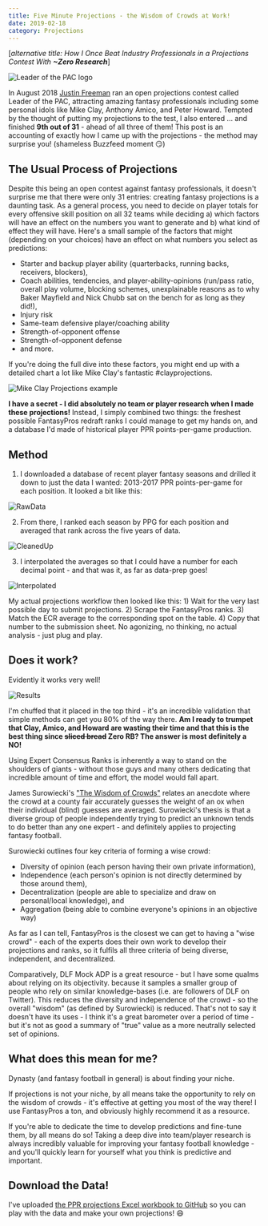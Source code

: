 ```yaml
---
title: Five Minute Projections - the Wisdom of Crowds at Work!
date: 2019-02-18
category: Projections
---
```

[*alternative title: How I Once Beat Industry Professionals in a Projections Contest With* ***~Zero Research***]

![Leader of the PAC logo](/assets/images/pac.jpg)

In August 2018 [Justin Freeman](http://www.twitter.com/JustinFreeman18) ran an open projections contest called Leader of the PAC, attracting amazing fantasy professionals including some personal idols like Mike Clay, Anthony Amico, and Peter Howard. Tempted by the thought of putting my projections to the test, I also entered ... and finished **9th out of 31** - ahead of all three of them!  This post is an accounting of exactly how I came up with the projections - the method may surprise you! (shameless Buzzfeed moment :smirk:)


## The Usual Process of Projections

Despite this being an open contest against fantasy professionals, it doesn't surprise me that there were only 31 entries: creating fantasy projections is a daunting task. As a general process, you need to decide on player totals for every offensive skill position on all 32 teams while deciding a) which factors will have an effect on the numbers you want to generate and b) what kind of effect they will have. Here's a small sample of the factors that might (depending on your choices) have an effect on what numbers you select as predictions:

- Starter and backup player ability (quarterbacks, running backs, receivers, blockers),
- Coach abilities, tendencies, and player-ability-opinions (run/pass ratio, overall play volume, blocking schemes, unexplainable reasons as to why Baker Mayfield and Nick Chubb sat on the bench for as long as they did!),
- Injury risk
- Same-team defensive player/coaching ability
- Strength-of-opponent offense
- Strength-of-opponent defense
- and more.

If you're doing the full dive into these factors, you might end up with a detailed chart a lot like Mike Clay's fantastic #clayprojections.

![Mike Clay Projections example](https://pbs.twimg.com/media/Dc2a4oLWAAAxEb9.jpg)

**I have a secret - I did absolutely no team or player research when I made these projections!** Instead, I simply combined two things: the freshest possible FantasyPros redraft ranks I could manage to get my hands on, and a database I'd made of historical player PPR points-per-game production.

## Method

1) I downloaded a database of recent player fantasy seasons and drilled it down to just the data I wanted: 2013-2017 PPR points-per-game for each position. It looked a bit like this:

![RawData](/assets/images/projections1.PNG)

2) From there, I ranked each season by PPG for each position and averaged that rank across the five years of data.

![CleanedUp](/assets/images/projections2.PNG)

3) I interpolated the averages so that I could have a number for each decimal point - and that was it, as far as data-prep goes!

![Interpolated](/assets/images/projections3.PNG)

My actual projections workflow then looked like this: 1) Wait for the very last possible day to submit projections. 2) Scrape the FantasyPros ranks. 3) Match the ECR average to the corresponding spot on the table. 4) Copy that number to the submission sheet. No agonizing, no thinking, no actual analysis - just plug and play.

## Does it work?

Evidently it works very well!

![Results](/assets/images/projections4.png)

I'm chuffed that it placed in the top third - it's an incredible validation that simple methods can get you 80% of the way there. **Am I ready to trumpet that Clay, Amico, and Howard are wasting their time  and that this is the best thing since ~~sliced bread~~ Zero RB? The answer is most definitely a NO!**

Using Expert Consensus Ranks is inherently a way to stand on the shoulders of giants - without those guys and many others dedicating that incredible amount of time and effort, the model would fall apart.

James Surowiecki's ["The Wisdom of Crowds"](https://en.wikipedia.org/wiki/The_Wisdom_of_Crowds) relates an anecdote where the crowd at a county fair accurately guesses the weight of an ox when their individual (blind) guesses are averaged. Surowiecki's thesis is that a diverse group of people independently trying to predict an unknown tends to do better than any one expert - and definitely applies to projecting fantasy football.

Surowiecki outlines four key criteria of forming a wise crowd:

- Diversity of opinion (each person having their own private information),
- Independence (each person's opinion is not directly determined by those around them),
- Decentralization (people are able to specialize and draw on personal/local knowledge), and
- Aggregation (being able to combine everyone's opinions in an objective way)

As far as I can tell, FantasyPros is the closest we can get to having a "wise crowd" - each of the experts does their own work to develop their projections and ranks, so it fulfils all three criteria of being diverse, independent, and decentralized.

Comparatively, DLF Mock ADP is a great resource - but I have some qualms about relying on its objectivity. because it samples a smaller group of people who rely on similar knowledge-bases (i.e. are followers of DLF on Twitter). This reduces the diversity and independence of the crowd - so the overall "wisdom" (as defined by Surowiecki) is reduced. That's not to say it doesn't have its uses - I think it's a great barometer over a period of time - but it's not as good a summary of "true" value as a more neutrally selected set of opinions.

## What does this mean for me?

Dynasty (and fantasy football in general) is about finding your niche.

If projections is not your niche, by all means take the opportunity to rely on the wisdom of crowds - it's effective at getting you most of the way there! I use FantasyPros a ton, and obviously highly recommend it as a resource.

If you're able to dedicate the time to develop predictions and fine-tune them, by all means do so! Taking a deep dive into team/player research is always incredibly valuable for improving your fantasy football knowledge - and you'll quickly learn for yourself what you think is predictive and important.


## Download the Data!

I've uploaded [the PPR projections Excel workbook to GitHub](https://github.com/tanho63/dynastyprocess/blob/master/files/workbooks/fiveminuteprojections.xlsx) so you can play with the data and make your own projections! :smile:
